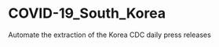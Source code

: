 
<!-- README.md is generated from README.Rmd. Please edit that file -->
COVID-19\_South\_Korea
======================

Automate the extraction of the Korea CDC daily press releases

